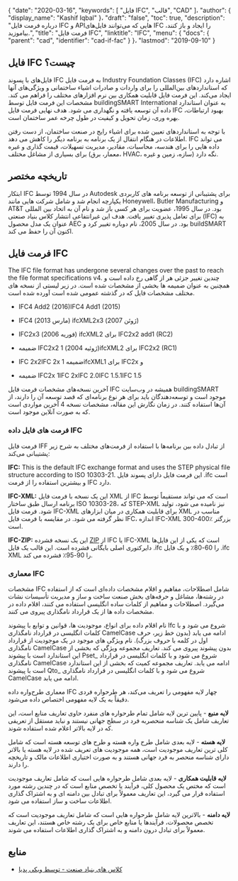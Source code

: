 {
  "date": "2020-03-16",
  "keywords": [
"فایل IFC",
"قالب",
"CAD"
]،
  "author": {
    "display_name": "Kashif Iqbal"
}،
  "draft": "false",
  "toc": true,
  "description": "درباره فرمت فایل IFC و APIهایی که می‌توانند فایل‌های IFC را ایجاد و باز کنند، بیاموزید.",
  "title": "فرمت فایل IFC",
  "linktitle": "IFC",
  "menu": {
    "docs": {
      "parent": "cad",
      "identifier": "cad-if-fac"
}
}،
  "lastmod": "2019-09-10"
}

## فایل IFC چیست؟

فایل‌های با پسوند IFC به فرمت فایل Industry Foundation Classes (IFC) اشاره دارد که استانداردهای بین‌المللی را برای واردات و صادرات اشیاء ساختمانی و ویژگی‌های آنها ایجاد می‌کند. این فرمت فایل قابلیت همکاری بین نرم افزارهای مختلف را فراهم می کند. مشخصات این فرمت فایل توسط buildingSMART International به عنوان استاندارد داده آن توسعه یافته و نگهداری می شود. هدف نهایی فرمت فایل IFC بهبود ارتباطات، بهره وری، زمان تحویل و کیفیت در طول چرخه عمر ساختمان است.

با توجه به استانداردهای تعیین شده برای اشیاء رایج در صنعت ساختمان، از دست رفتن اطلاعات در هنگام انتقال از یک برنامه به برنامه دیگر را کاهش می دهد. IFC می تواند داده هایی را برای هندسه، محاسبات، مقادیر، مدیریت تسهیلات، قیمت گذاری و غیره برای بسیاری از مشاغل مختلف (معمار، برق، HVAC، سازه، زمین و غیره) نگه دارد.

## تاریخچه مختصر ##

ابتکار IFC در سال 1994 توسط Autodesk برای پشتیبانی از توسعه برنامه های کاربردی یکپارچه انجام شد و شامل شرکت هایی مانند Honeywell، Butler Manufacturing و AT&T بود. در سال 1995، عضویت برای هر کسی باز شد و نام آن به اتحاد بین المللی برای تعامل پذیری تغییر یافت. هدف این غیرانتفاعی انتشار کلاس بنیاد صنعتی (IFC) به عنوان یک مدل محصول AEC بود. در سال 2005، نام دوباره تغییر کرد و buildSMART اکنون آن را حفظ می کند.

## فرمت فایل IFC ##

The IFC file format has undergone several changes over the past to reach the file format specifications v4. چندین تغییر جزئی هر از گاهی رخ داده است و همچنین به عنوان ضمیمه ها بخشی از مشخصات شده است. در زیر لیستی از نسخه های مختلف مشخصات فایل که در گذشته عمومی شده است آورده شده است.

* IFC4 Add2 (2016)IFC4 Add1 (2015)

* IFC4 (مارس 2013) ifcXML2x3 (ژوئن 2007)

* IFC2x3 (فوریه 2006) ifcXML2 برای IFC2x2 add1 (RC2)

* ضمیمه IFC2x2 1 (ژوئیه 2004)ifcXML2 برای IFC2x2 (RC1)

* IFC 2x2IFC 2x ضمیمه 1ifcXML1 برای IFC2x و

* ضمیمه IFC2x 1IFC 2xIFC 2.0IFC 1.5.1IFC 1.5


آخرین نسخه‌های مشخصات فرمت فایل IFC همیشه در وب‌سایت buildingSMART موجود است و توسعه‌دهندگان باید برای هر نوع برنامه‌ای که قصد توسعه آن را دارند، از آن‌ها استفاده کنند. در زمان نگارش این مقاله، مشخصات نسخه 4 آخرین مواردی است که به صورت آنلاین موجود است.

### فرمت های فایل داده IFC ###

فرمت فایل IFF از تبادل داده بین برنامه‌ها با استفاده از فرمت‌های مختلف به شرح زیر پشتیبانی می‌کند:

**IFC:**  This is the default IFC exchange format and uses the STEP physical file structure according to ISO 10303-21. این فرمت فایل دارای پسوند فایل .ifc است و بیشترین استفاده را از فرمت IFC دارد.

**IFC-XML:** این یک نسخه با فرمت فایل XML از IFC است که می تواند مستقیماً توسط برنامه ارسال طبق ساختار ISO 10303-28، که STEP-XML نیز نامیده می شود، تولید شود. فرمت فایل IFC-XML برای قابلیت همکاری در میان ابزارهای XML مناسب در نظر گرفته می شود. در مقایسه با فرمت فایل IFC، اندازه IFC-XML 300-400٪ بزرگتر است.

**IFC-ZIP:** این یک نسخه فشرده [ZIP](/compression/zip/) از IFC یا IFC-XML است که یکی از این فایل‌ها دایرکتوری اصلی بایگانی فشرده است. این قالب یک فایل .ifc را 60-80٪ و یک فایل .ifc XML را 90-95٪ فشرده می کند.

### معماری IFC ###

مشخصات IFC شامل اصطلاحات، مفاهیم و اقلام مشخصات داده‌ای است که از استفاده در رشته‌ها، مشاغل و حرفه‌های بخش صنعت ساخت و ساز و مدیریت تأسیسات نشات می‌گیرد. اصطلاحات و مفاهیم از کلمات ساده انگلیسی استفاده می کنند، اقلام داده در مشخصات داده ها از یک قرارداد نامگذاری پیروی می کنند.

نام اقلام داده برای انواع، موجودیت ها، قوانین و توابع با پیشوند Ifc شروع می شود و با کلمات انگلیسی در قرارداد نامگذاری CamelCase ادامه می یابد (بدون خط زیر، حرف اول در کلمه با حروف بزرگ). نام ویژگی های موجود در یک موجودیت از قرارداد نامگذاری CamelCase بدون پیشوند پیروی می کند. تعاریف مجموعه ویژگی که بخشی از این استاندارد است با پیشوند Pset_ شروع می شود و با کلمات انگلیسی در قرارداد نامگذاری CamelCase ادامه می یابد. تعاریف مجموعه کمیت که بخشی از این استاندارد است با پیشوند Qto_ شروع می شود و با کلمات انگلیسی در قرارداد نامگذاری CamelCase ادامه می یابد.

معماری طرح‌واره داده IFC چهار لایه مفهومی را تعریف می‌کند، هر طرحواره فردی دقیقاً به یک لایه مفهومی اختصاص داده می‌شود.

**لایه منبع** - پایین ترین لایه شامل تمام طرحواره های منفرد حاوی تعاریف منابع است، این تعاریف شامل یک شناسه منحصربه فرد در سطح جهانی نیستند و نباید مستقل از تعریفی که در لایه بالاتر اعلام شده استفاده شوند.

**لایه هسته** - لایه بعدی شامل طرح واره هسته و طرح های توسعه هسته است که شامل کلی ترین تعاریف موجودیت است، همه موجودیت های تعریف شده در لایه هسته یا بالاتر دارای شناسه منحصر به فرد جهانی هستند و به صورت اختیاری اطلاعات مالک و تاریخچه را دارند.

**لایه قابلیت همکاری** - لایه بعدی شامل طرحواره هایی است که شامل تعاریف موجودیت است که مختص یک محصول کلی، فرآیند یا تخصص منابع است که در چندین رشته مورد استفاده قرار می گیرد، این تعاریف معمولاً برای تبادل بین دامنه ای و به اشتراک گذاری اطلاعات ساخت و ساز استفاده می شود.

**لایه دامنه** - بالاترین لایه شامل طرحواره هایی است که شامل تعاریف موجودیت است که تخصص محصولات، فرآیندها یا منابع خاص برای یک رشته خاص هستند، این تعاریف معمولاً برای تبادل درون دامنه و به اشتراک گذاری اطلاعات استفاده می شوند.

## منابع ##

* [کلاس های بنیاد صنعت - توسط ویکی پدیا](https://en.wikipedia.org/wiki/Industry_Foundation_Classes)


